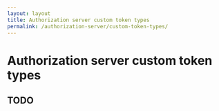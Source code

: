 ```yaml
---
layout: layout
title: Authorization server custom token types
permalink: /authorization-server/custom-token-types/
---
```


# Authorization server custom token types

## TODO